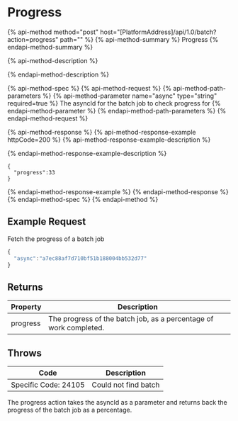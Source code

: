 # Progress

{% api-method method="post" host="\[PlatformAddress\]/api/1.0/batch?action=progress" path="" %}
{% api-method-summary %}
Progress
{% endapi-method-summary %}

{% api-method-description %}

{% endapi-method-description %}

{% api-method-spec %}
{% api-method-request %}
{% api-method-path-parameters %}
{% api-method-parameter name="async" type="string" required=true %}
The asyncId for the batch job to check progress for
{% endapi-method-parameter %}
{% endapi-method-path-parameters %}
{% endapi-method-request %}

{% api-method-response %}
{% api-method-response-example httpCode=200 %}
{% api-method-response-example-description %}

{% endapi-method-response-example-description %}

```
{ 
  "progress":33
}
```
{% endapi-method-response-example %}
{% endapi-method-response %}
{% endapi-method-spec %}
{% endapi-method %}

## Example Request

Fetch the progress of a batch job

```javascript
{
  "async":"a7ec88af7d710bf51b188004bb532d77"
}
```

## Returns

| Property | Description |
| --- | --- |
| progress | The progress of the batch job, as a percentage of work completed. |

## Throws

| Code | Description |
| --- | --- |
| Specific Code: 24105 | Could not find batch |

The progress action takes the asyncId as a parameter and returns back the progress of the batch job as a percentage.

